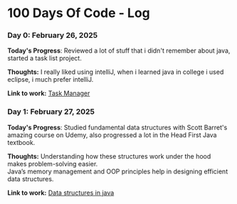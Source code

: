 # 100 Days Of Code - Log

### Day 0: February 26, 2025

**Today's Progress**: Reviewed a lot of stuff that i didn't remember about java, started a task list project.

**Thoughts:** I really liked using intelliJ, when i learned java in college i used eclipse, i much prefer intelliJ.

**Link to work:** [Task Manager](#)

### Day 1: February 27, 2025

**Today's Progress**: Studied fundamental data structures with Scott Barret's amazing course on Udemy, also progressed a lot in the Head First Java textbook.

**Thoughts:** Understanding how these structures work under the hood makes problem-solving easier.\
Java’s memory management and OOP principles help in designing efficient data structures.

**Link to work:** [Data structures in java](https://github.com/leonardof108/JavaDataStructures)
